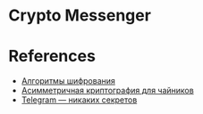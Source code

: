 # Crypto Messenger

# References

* [Алгоритмы шифрования](https://gb.ru/blog/algoritmy-shifrovaniya/)
* [Асимметричная криптография для чайников](https://habr.com/ru/articles/748226/)
* [Telegram — никаких секретов](https://www.kaspersky.ru/blog/telegram-why-nobody-uses-secret-chats/34543/)
